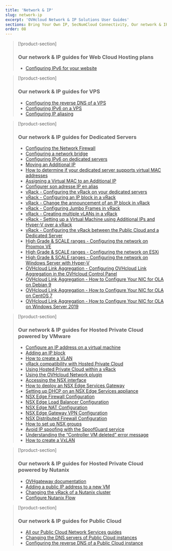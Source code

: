 ```yaml
---
title: 'Network & IP'
slug: network-ip
excerpt: 'OVHcloud Network & IP Solutions User Guides'
sections: Bring Your Own IP, SecNumCloud Connectivity, Our network & IP guides for Web Cloud Hosting plans, Our network & IP guides for VPS, Our network & IP guides for Dedicated Servers, Our network & IP guides for Hosted Private Cloud powered by VMware, Our network & IP guides for Hosted Private Cloud powered by Nutanix, Our network & IP guides for Public Cloud
order: 08
---
```


> [!product-section]
>
> ### Our network & IP guides for Web Cloud Hosting plans
>
> - [Configuring IPv6 for your website](https://docs.ovh.com/us/en/hosting/configure-ipv6-for-your-website/)
>

> [!product-section]
>
> ### Our network & IP guides for VPS
>
> - [Configuring the reverse DNS of a VPS](https://docs.ovh.com/us/en/vps/configure-reverse-dns-vps/)
> - [Configuring IPv6 on a VPS](https://docs.ovh.com/us/en/vps/configuring-ipv6/)
> - [Configuring IP aliasing](https://docs.ovh.com/us/en/vps/network-ipaliasing-vps/)
>

> [!product-section]
>
> ### Our network & IP guides for Dedicated Servers
>
> - [Configuring the Network Firewall](https://docs.ovh.com/us/en/dedicated/firewall-network/)
> - [Configuring a network bridge](https://docs.ovh.com/us/en/dedicated/network-bridging/)
> - [Configuring IPv6 on dedicated servers](https://docs.ovh.com/us/en/dedicated/network-ipv6/)
> - [Moving an Additional IP](https://docs.ovh.com/us/en/dedicated/ip-fo-move/)
> - [How to determine if your dedicated server supports virtual MAC addresses](https://docs.ovh.com/us/en/dedicated/network-support-virtual-mac/)
> - [Assigning a Virtual MAC to an Additional IP](https://docs.ovh.com/us/en/dedicated/network-virtual-mac/)
> - [Configurer son adresse IP en alias](https://docs.ovh.com/fr/dedicated/network-ipaliasing/)
> - [vRack - Configuring the vRack on your dedicated servers](https://docs.ovh.com/us/en/dedicated/configuring-vrack-on-dedicated-servers/)
> - [vRack - Configuring an IP block in a vRack](https://docs.ovh.com/us/en/dedicated/ip-block-vrack/)
> - [vRack - Change the announcement of an IP block in vRack](https://docs.ovh.com/us/en/dedicated/change-anouncement-ip-block-vrack/)
> - [vRack - Configuring Jumbo Frames in vRack](https://docs.ovh.com/us/en/dedicated/network-jumbo/)
> - [vRack - Creating multiple vLANs in a vRack](https://docs.ovh.com/us/en/dedicated/multiple-vlans/)
> - [vRack - Setting up a Virtual Machine using Additional IPs and Hyper-V over a vRack](https://docs.ovh.com/us/en/dedicated/foip-vrack-hyperv/)
> - [vRack - Configuring the vRack between the Public Cloud and a Dedicated Server](https://docs.ovh.com/us/en/dedicated/vrack-pci-ds/)
> - [High Grade & SCALE ranges - Configuring the network on Proxmox VE](https://docs.ovh.com/us/en/dedicated/proxmox-network-hg-scale/)
> - [High Grade & SCALE ranges - Configuring the network on ESXi](https://docs.ovh.com/us/en/dedicated/esxi-network-hg-scale/)
> - [High Grade & SCALE ranges - Configuring the network on Windows Server with Hyper-V](https://docs.ovh.com/us/en/dedicated/hyperv-network-hg-scale/)
> - [OVHcloud Link Aggregation - Configuring OVHcloud Link Aggregation in the OVHcloud Control Panel](https://docs.ovh.com/us/en/dedicated/ola-manager/)
> - [OVHcloud Link Aggregation - How to Configure Your NIC for OLA on Debian 9](https://docs.ovh.com/us/en/dedicated/ola-debian9/)
> - [OVHcloud Link Aggregation - How to Configure Your NIC for OLA on CentOS 7](https://docs.ovh.com/us/en/dedicated/ola-centos7/)
> - [OVHcloud Link Aggregation - How to Configure Your NIC for OLA on Windows Server 2019](https://docs.ovh.com/us/en/dedicated/ola-w2k19/)
>

> [!product-section]
>
> ### Our network & IP guides for Hosted Private Cloud powered by VMware
>
> - [Configure an IP address on a virtual machine](https://docs.ovh.com/us/en/private-cloud/configure-ip-on-virtual-machine/)
> - [Adding an IP block](https://docs.ovh.com/us/en/private-cloud/add-ip-block/)
> - [How to create a VLAN](https://docs.ovh.com/us/en/private-cloud/creation-vlan/)
> - [vRack compatibility with Hosted Private Cloud](https://docs.ovh.com/us/en/private-cloud/vrack-compatibility-hosted-private-cloud/)
> - [Using Hosted Private Cloud within a vRack](https://docs.ovh.com/us/en/private-cloud/using-private-cloud-with-vrack/)
> - [Using the OVHcloud Network plugin](https://docs.ovh.com/us/en/private-cloud/plugin-ovh-network/)
> - [Accessing the NSX interface](https://docs.ovh.com/us/en/private-cloud/accessing-NSX-interface/)
> - [How to deploy an NSX Edge Services Gateway](https://docs.ovh.com/us/en/private-cloud/how-to-deploy-an-nsx-edge-gateway/)
> - [Setting up DHCP on an NSX Edge Services appliance](https://docs.ovh.com/us/en/private-cloud/setup-dhcp-nsx-edge/)
> - [NSX Edge Firewall Configuration](https://docs.ovh.com/us/en/private-cloud/nsx-edge-firewall-configuration/)
> - [NSX Edge Load Balancer Configuration ](https://docs.ovh.com/us/en/private-cloud/nsx-edge-load-balancer-configuration/)
> - [NSX Edge NAT Configuration](https://docs.ovh.com/us/en/private-cloud/nsx-edge-nat-configuration/)
> - [NSX Edge Gateway VPN Configuration](https://docs.ovh.com/us/en/private-cloud/nsx-edge-gateway-vpn-configuration/)
> - [NSX Distributed Firewall Configuration](https://docs.ovh.com/us/en/private-cloud/nsx-distributed-firewall-configuration/)
> - [How to set up NSX groups](https://docs.ovh.com/us/en/private-cloud/setup-nsx-groups/)
> - [Avoid IP spoofing with the SpoofGuard service](https://docs.ovh.com/us/en/private-cloud/spoofguard/)
> - [Understanding the “Controller VM deleted” error message](https://docs.ovh.com/us/en/private-cloud/error-controller-nsx/)
> - [How to create a VxLAN](https://docs.ovh.com/us/en/private-cloud/nsx-creation-vxlan/)

> [!product-section]
>
> ### Our network & IP guides for Hosted Private Cloud powered by Nutanix
>
> - [OVHgateway documentation](https://docs.ovh.com/us/en/nutanix/ovh-gateway-documentation/)
> - [Adding a public IP address to a new VM](https://docs.ovh.com/us/en/nutanix/nutanix-public-ip/)
> - [Changing the vRack of a Nutanix cluster](https://docs.ovh.com/us/en/nutanix/nutanix-change-vrack/)
> - [Configure Nutanix Flow](https://docs.ovh.com/us/en/nutanix/nutanix-flow/)

> [!product-section]
>
> ### Our network & IP guides for Public Cloud
>
> - [All our Public Cloud Network Services guides](https://docs.ovh.com/us/en/publiccloud/network-services/)
> - [Changing the DNS servers of Public Cloud instances](https://docs.ovh.com/us/en/public-cloud/change-instance-dns-servers/)
> - [Configuring the reverse DNS of a Public Cloud instance](https://docs.ovh.com/us/en/public-cloud/configure-reverse-dns-instance/)
>
